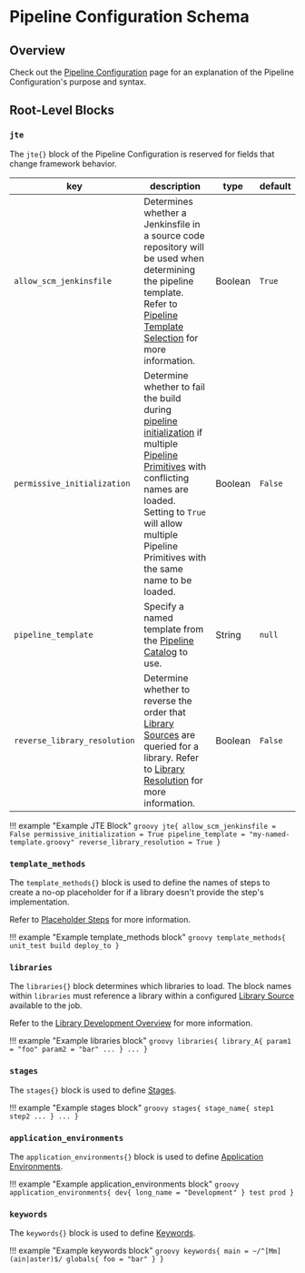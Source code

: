 # Pipeline Configuration Schema

## Overview

Check out the [Pipeline Configuration](../concepts/pipeline-configuration/overview.md) page for an explanation of the Pipeline Configuration's purpose and syntax.

## Root-Level Blocks

### `jte`

The `jte{}` block of the Pipeline Configuration is reserved for fields that change framework behavior.

| key                          | description                                                                                                                                                                                                                                                                                                                        | type    | default |
|------------------------------|------------------------------------------------------------------------------------------------------------------------------------------------------------------------------------------------------------------------------------------------------------------------------------------------------------------------------------|---------|---------|
| `allow_scm_jenkinsfile`      | Determines whether a Jenkinsfile in a source code repository will be used when determining the pipeline template. Refer to [Pipeline Template Selection](../concepts/pipeline-governance/pipeline-template-selection.md) for more information.                                                                                     | Boolean | `True`  |
| `permissive_initialization`  | Determine whether to fail the build during [pipeline initialization](../concepts/advanced/pipeline-initialization.md) if multiple [Pipeline Primitives](../concepts/pipeline-primitives/overview.md) with conflicting names are loaded. Setting to `True` will allow multiple Pipeline Primitives with the same name to be loaded. | Boolean | `False` |
| `pipeline_template`          | Specify a named template from the [Pipeline Catalog](../concepts/pipeline-templates/pipeline-catalog.md) to use.                                                                                                                                                                                                                   | String  | `null`  |
| `reverse_library_resolution` | Determine whether to reverse the order that [Library Sources](../concepts/library-development/library-source.md) are queried for a library. Refer to [Library Resolution](../concepts/pipeline-governance/library-resolution.md) for more information.                                                                             | Boolean | `False` |

!!! example "Example JTE Block"
    ```groovy
    jte{
      allow_scm_jenkinsfile = False
      permissive_initialization = True
      pipeline_template = "my-named-template.groovy"
      reverse_library_resolution = True
    }
    ```

### `template_methods`

The `template_methods{}` block is used to define the names of steps to create a no-op placeholder for if a library doesn't provide the step's implementation.

Refer to [Placeholder Steps](../concepts/pipeline-primitives/steps.md#placeholder-steps) for more information.

!!! example "Example template_methods block"
    ```groovy
    template_methods{
      unit_test
      build
      deploy_to
    }
    ```

### `libraries`

The `libraries{}` block determines which libraries to load. The block names within `libraries` must reference a library within a configured [Library Source](../concepts/library-development/library-source.md) available to the job.

Refer to the [Library Development Overview](../concepts/library-development/overview.md) for more information.

!!! example "Example libraries block"
    ```groovy
    libraries{
      library_A{
        param1 = "foo"
        param2 = "bar"
        ...
      }
      ...
    }
    ```

### `stages`

The `stages{}` block is used to define [Stages](../concepts/pipeline-primitives/stages.md).

!!! example "Example stages block"
    ```groovy
    stages{
      stage_name{
        step1
        step2
        ...
      }
      ...
    }
    ```

### `application_environments`

The `application_environments{}` block is used to define [Application Environments](../concepts/pipeline-primitives/application-environments.md).

!!! example "Example application_environments block"
    ```groovy
    application_environments{
      dev{
        long_name = "Development"
      }
      test
      prod
    }
    ```

### `keywords`

The `keywords{}` block is used to define [Keywords](../concepts/pipeline-primitives/keywords.md).

!!! example "Example keywords block"
    ```groovy
    keywords{
      main = ~/^[Mm](ain|aster)$/
      globals{
        foo = "bar"
      }
    }
    ```
